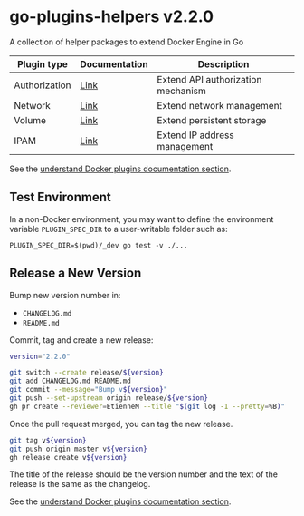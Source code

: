 # go-plugins-helpers v2.2.0

A collection of helper packages to extend Docker Engine in Go

| Plugin type   | Documentation                                                         | Description                        |
|---------------|-----------------------------------------------------------------------|------------------------------------|
| Authorization | [Link](https://docs.docker.com/engine/extend/authorization/)          | Extend API authorization mechanism |
| Network       | [Link](https://docs.docker.com/engine/extend/plugins_network/)        | Extend network management          |
| Volume        | [Link](https://docs.docker.com/engine/extend/plugins_volume/)         | Extend persistent storage          |
| IPAM          | [Link](https://github.com/docker/libnetwork/blob/master/docs/ipam.md) | Extend IP address management       |

See the [understand Docker plugins documentation section](https://docs.docker.com/engine/extend/plugins/).

## Test Environment

In a non-Docker environment, you may want to define the environment variable `PLUGIN_SPEC_DIR` to a user-writable folder such as:

```shell
PLUGIN_SPEC_DIR=$(pwd)/_dev go test -v ./...
```

## Release a New Version

Bump new version number in:

- `CHANGELOG.md`
- `README.md`

Commit, tag and create a new release:

```sh
version="2.2.0"

git switch --create release/${version}
git add CHANGELOG.md README.md
git commit --message="Bump v${version}"
git push --set-upstream origin release/${version}
gh pr create --reviewer=EtienneM --title "$(git log -1 --pretty=%B)"
```

Once the pull request merged, you can tag the new release.

```sh
git tag v${version}
git push origin master v${version}
gh release create v${version}
```

The title of the release should be the version number and the text of the release is the same as the changelog.

See the [understand Docker plugins documentation section](https://docs.docker.com/engine/extend/).
